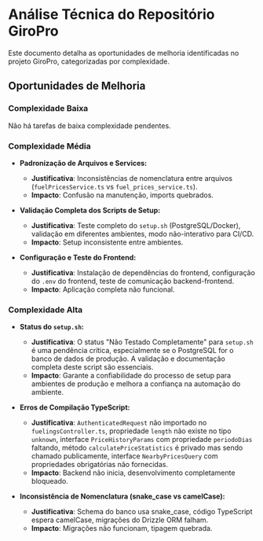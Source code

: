 # Análise Técnica do Repositório GiroPro

Este documento detalha as oportunidades de melhoria identificadas no projeto GiroPro, categorizadas por complexidade.

## Oportunidades de Melhoria

### Complexidade Baixa

Não há tarefas de baixa complexidade pendentes.

### Complexidade Média

*   **Padronização de Arquivos e Services:**
    *   **Justificativa**: Inconsistências de nomenclatura entre arquivos (`fuelPricesService.ts` vs `fuel_prices_service.ts`).
    *   **Impacto**: Confusão na manutenção, imports quebrados.

*   **Validação Completa dos Scripts de Setup:**
    *   **Justificativa**: Teste completo do `setup.sh` (PostgreSQL/Docker), validação em diferentes ambientes, modo não-interativo para CI/CD.
    *   **Impacto**: Setup inconsistente entre ambientes.

*   **Configuração e Teste do Frontend:**
    *   **Justificativa**: Instalação de dependências do frontend, configuração do `.env` do frontend, teste de comunicação backend-frontend.
    *   **Impacto**: Aplicação completa não funcional.

### Complexidade Alta

*   **Status do `setup.sh`:**
    *   **Justificativa**: O status "Não Testado Completamente" para `setup.sh` é uma pendência crítica, especialmente se o PostgreSQL for o banco de dados de produção. A validação e documentação completa deste script são essenciais.
    *   **Impacto**: Garante a confiabilidade do processo de setup para ambientes de produção e melhora a confiança na automação do ambiente.

*   **Erros de Compilação TypeScript:**
    *   **Justificativa**: `AuthenticatedRequest` não importado no `fuelingsController.ts`, propriedade `length` não existe no tipo `unknown`, interface `PriceHistoryParams` com propriedade `periodoDias` faltando, método `calculatePriceStatistics` é privado mas sendo chamado publicamente, interface `NearbyPricesQuery` com propriedades obrigatórias não fornecidas.
    *   **Impacto**: Backend não inicia, desenvolvimento completamente bloqueado.

*   **Inconsistência de Nomenclatura (snake_case vs camelCase):**
    *   **Justificativa**: Schema do banco usa snake_case, código TypeScript espera camelCase, migrações do Drizzle ORM falham.
    *   **Impacto**: Migrações não funcionam, tipagem quebrada.
